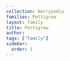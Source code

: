 ```yaml
---
collection: Harrypedia
families: Pettigrew
layout: family
title: Pettigrew
author:
tags: ["family"]
sidebar:
  order: 1
---
```

